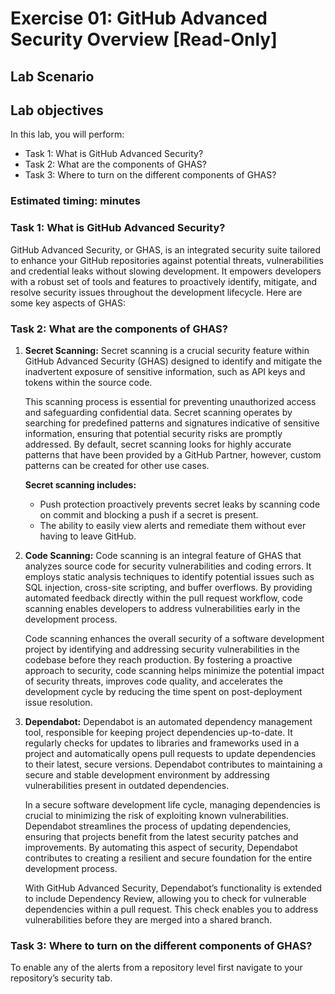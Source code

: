 # Exercise 01: GitHub Advanced Security Overview [Read-Only]

## Lab Scenario

## Lab objectives
In this lab, you will perform:

- Task 1: What is GitHub Advanced Security? 
- Task 2: What are the components of GHAS?  
- Task 3: Where to turn on the different components of GHAS?  

### Estimated timing:  minutes

### Task 1: What is GitHub Advanced Security?

GitHub Advanced Security, or GHAS, is an integrated security suite tailored to enhance your GitHub repositories against potential threats, vulnerabilities and credential leaks without slowing development. It empowers developers with a robust set of tools and features to proactively identify, mitigate, and resolve security issues throughout the development lifecycle. Here are some key aspects of GHAS:

### Task 2: What are the components of GHAS?  

1. **Secret Scanning:** Secret scanning is a crucial security feature within GitHub Advanced Security (GHAS) designed to identify and mitigate the inadvertent exposure of sensitive information, such as API keys and tokens within the source code.

    This scanning process is essential for preventing unauthorized access and safeguarding confidential data. Secret scanning operates by searching for predefined patterns and signatures indicative of sensitive information, ensuring that potential security risks are promptly addressed. By default, secret scanning looks for highly accurate patterns that have been provided by a GitHub Partner, however, custom patterns can be created for other use cases.

   **Secret scanning includes:**
    - Push protection proactively prevents secret leaks by scanning code on commit and blocking a push if a secret is present.
    - The ability to easily view alerts and remediate them without ever having to leave GitHub.

1. **Code Scanning:** Code scanning is an integral feature of GHAS that analyzes source code for security vulnerabilities and coding errors. It employs static analysis techniques to identify potential issues such as SQL injection, cross-site scripting, and buffer overflows. By providing automated feedback directly within the pull request workflow, code scanning enables developers to address vulnerabilities early in the development process.

    Code scanning enhances the overall security of a software development project by identifying and addressing security vulnerabilities in the codebase before they reach production. By fostering a proactive approach to security, code scanning helps minimize the potential impact of security threats, improves code quality, and accelerates the development cycle by reducing the time spent on post-deployment issue resolution.

1. **Dependabot:** Dependabot is an automated dependency management tool, responsible for keeping project dependencies up-to-date. It regularly checks for updates to libraries and frameworks used in a project and automatically opens pull requests to update dependencies to their latest, secure versions. Dependabot contributes to maintaining a secure and stable development environment by addressing vulnerabilities present in outdated dependencies.

    In a secure software development life cycle, managing dependencies is crucial to minimizing the risk of exploiting known vulnerabilities. Dependabot streamlines the process of updating dependencies, ensuring that projects benefit from the latest security patches and improvements. By automating this aspect of security, Dependabot contributes to creating a resilient and secure foundation for the entire development process.

    With GitHub Advanced Security, Dependabot’s functionality is extended to include Dependency Review, allowing you to check for vulnerable dependencies within a pull request. This check enables you to address vulnerabilities before they are merged into a shared branch.

### Task 3: Where to turn on the different components of GHAS?  
To enable any of the alerts from a repository level first navigate to your repository’s security tab.
   
